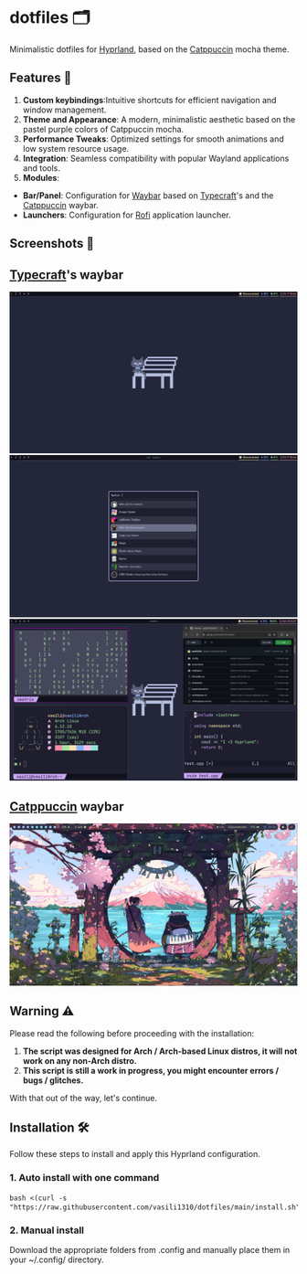# dotfiles 🗂️
Minimalistic dotfiles for [Hyprland](https://github.com/hyprwm/Hyprland), based on the [Catppuccin](https://github.com/catppuccin/catppuccin) mocha theme.

## Features 🤩
1. **Custom keybindings**:Intuitive shortcuts for efficient navigation and window management.
2. **Theme and Appearance**: A modern, minimalistic aesthetic based on the pastel purple colors of Catppuccin mocha.
3. **Performance Tweaks**: Optimized settings for smooth animations and low system resource usage.
4. **Integration**: Seamless compatibility with popular Wayland applications and tools.
5. **Modules**:
  - **Bar/Panel**: Configuration for [Waybar](https://github.com/Alexays/Waybar) based on [Typecraft](https://github.com/typecraft-dev/dotfiles/tree/master/waybar/.config/waybar)'s and the [Catppuccin](https://github.com/catppuccin/catppuccin) waybar.
  - **Launchers**: Configuration for [Rofi](https://github.com/davatorium/rofi) application launcher.

## Screenshots 📸
## [Typecraft](https://github.com/typecraft-dev/dotfiles/tree/master/waybar/.config/waybar)'s waybar
![Screenshot 1](screenshots/screenshot1.png)
![Screenshot 2](screenshots/screenshot2.png)
![Screenshot 3](screenshots/screenshot3.png)

## [Catppuccin](https://github.com/catppuccin/catppuccin) waybar
![Screenshot 4](screenshots/screenshot4.png)

## Warning ⚠️

Please read the following before proceeding with the installation:

1. **The script was designed for Arch / Arch-based Linux distros, it will not work on any non-Arch distro.**
2. **This script is still a work in progress, you might encounter errors / bugs / glitches.**

With that out of the way, let's continue.

## Installation 🛠️
Follow these steps to install and apply this Hyprland configuration.

### 1. Auto install with one command
```
bash <(curl -s "https://raw.githubusercontent.com/vasili1310/dotfiles/main/install.sh")
```

### 2. Manual install
Download the appropriate folders from .config and manually place them in your ~/.config/ directory.
